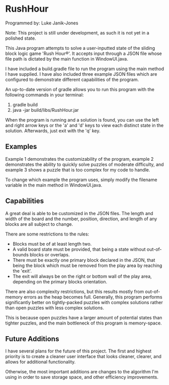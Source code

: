 RushHour
========

Programmed by: Luke Janik-Jones

Note: This project is still under development, as such it is not yet in a polished state.

This Java program attempts to solve a user-inputted state of the sliding block logic game 'Rush Hour®'.
It accepts input through a JSON file whose file path is dictated by the main function in WindowUI.java.

I have included a build.gradle file to run the program using the main method I have supplied.
I have also included three example JSON files which are configured to demonstrate different capabilities of the program.

An up-to-date version of gradle allows you to run this program with the following commands in your terminal:

1. gradle build
2. java -jar build/libs/RushHour.jar

When the program is running and a solution is found, you can use the left and right arrow keys or the 'a' and 'd' keys to view each distinct state in the solution. Afterwards, just exit with the 'q' key.

Examples
--------

Example 1 demonstrates the customizability of the program, example 2 demonstrates the ability to quickly solve puzzles of moderate difficulty, and example 3 shows a puzzle that is too complex for my code to handle.

To change which example the program uses, simply modify the filename variable in the main method in WindowUI.java.

Capabilities
------------

A great deal is able to be customized in the JSON files. The length and width of the board and the number, position, direction, and length of any blocks are all subject to change.

There are some restrictions to the rules:
* Blocks must be of at least length two.
* A valid board state must be provided, that being a state without out-of-bounds blocks or overlaps.
* There must be exactly one primary block declared in the JSON, that being the block which must be removed from the play area by reaching the 'exit'.
* The exit will always be on the right or bottom wall of the play area, depending on the primary blocks orientation.

There are also complexity restrictions, but this results mostly from out-of-memory errors as the heap becomes full.
Generally, this program performs significantly better on tightly-packed puzzles with complex solutions rather than open puzzles with less complex solutions.

This is because open puzzles have a larger amount of potential states than tighter puzzles, and the main bottleneck of this program is memory-space.

Future Additions
----------------

I have several plans for the future of this project. The first and highest priority is to create a cleaner user interface that looks cleaner, clearer, and allows for additional functionality.

Otherwise, the most important additions are changes to the algorithm I'm using in order to save storage space, and other efficiency improvements.
